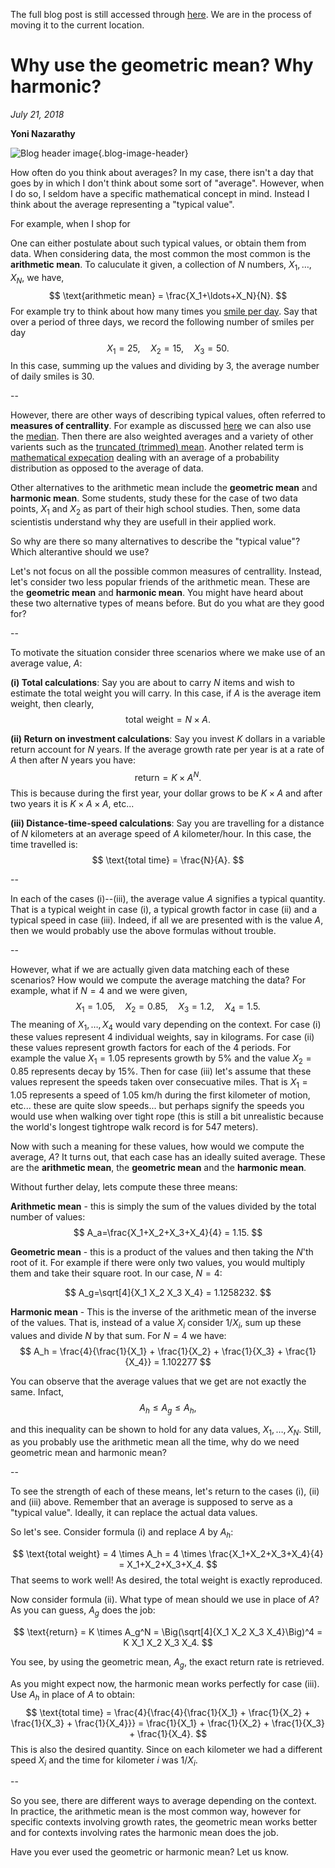 The full blog post is still accessed through [here](https://www.1onepsilon.com/single-post/2018/07/21/What-do-you-mean-on-average-Arithmetic-Geometric-or-Harmonic). We are in the process of moving it to the current location.


# Why use the geometric mean? Why harmonic?
*July 21, 2018*

**Yoni Nazarathy**

![Blog header image](https://es-app.com/assets/34xnA8.jpg){.blog-image-header}

How often do you think about averages? In my case, there isn't a day that goes by in which I don't think about some sort of "average". However, when I do so, I seldom have a specific mathematical concept in mind. Instead I think about the average representing a "typical value". 

For example, when I shop for 

One can either postulate about such typical values, or obtain them from data. When considering data, the most common the most common is the **arithmetic mean**. To caluculate it given, a collection of $N$ numbers, $X_1,\ldots,X_N$, we have,
$$
\text{arithmetic mean} = \frac{X_1+\ldots+X_N}{N}.
$$
For example try to think about how many times you <a href="https://www.youtube.com/watch?v=U9cGdRNMdQQ">smile per day</a>.  Say that over a period of three days, we record the following number of smiles per day
$$
X_1=25,\quad
X_2=15, \quad
X_3=50.
$$
In this case, summing up the values and dividing by $3$, the average number of daily smiles is $30$. 

--

However, there are other ways of describing typical values, often referred to **measures of centrallity**. For example as discussed <a href="https://www.1onepsilon.com/single-post/2017/05/27/Choosing-a-Fair-Estimate">here</a> we can also use the <a href="http://epsilonstream.com/search?q=median">median</a>. Then there are also weighted averages and a variety of other varients such as the <a href="https://en.wikipedia.org/wiki/Truncated_mean"> truncated (trimmed) mean</a>. Another related term is <a href="http://epsilonstream.com/search?q=mathematical+expectation">mathematical expecation</a> dealing with an average of a probability distribution as opposed to the average of data. 

Other alternatives to the arithmetic mean include the **geometric mean** and **harmonic mean**. Some students, study these for the case of two data points, $X_1$ and $X_2$ as part of their high school studies. Then, some data scientistis understand why they are usefull in their applied work.

So why are there so many alternatives to describe the "typical value"? Which alterantive should we use? 

Let's not focus on all the possible common measures of centrallity. Instead, let's consider two less popular friends of the arithmetic mean. These are the **geometric mean** and **harmonic mean**. You might have heard about these two alternative types of means before. But do you what are they good for?

--

To motivate the situation consider three scenarios where we make use of an average value, $A$:

**(i) Total calculations**: Say you are about to carry $N$ items and wish to estimate the total weight you will carry. In this case, if $A$ is the average item weight, then clearly,
$$
\text{total weight} = N \times A.
$$

**(ii) Return on investment calculations**: Say you invest $K$ dollars in a variable return account for $N$ years. If the average growth rate per year is at a rate of $A$ then after $N$ years you have:
$$
\text{return} = K \times A^N.
$$
This is because during the first year, your dollar grows to be $K\times A$ and after two years it is $K \times A \times A$, etc...

**(iii) Distance-time-speed calculations**: Say you are travelling for a distance of $N$ kilometers at an average speed of $A$ kilometer/hour. In this case, the time travelled is:
$$
\text{total time} = \frac{N}{A}.
$$

--

In each of the cases (i)--(iii), the average value $A$ signifies a typical quantity. That is a typical weight in case (i), a typical growth factor in case (ii) and a typical speed in case (iii). Indeed, if all we are presented with is the value $A$, then we would probably use the above formulas without trouble.

--

However, what if we are actually given data matching each of these scenarios? How would we compute the average matching the data? For example, what if $N=4$ and we were given,
$$
X_1 = 1.05,\quad
X_2 = 0.85, \quad
X_3 = 1.2, \quad
X_4 = 1.5.
$$
The meaning of $X_1,\ldots,X_4$ would vary depending on the context.
For case (i) these values represent 4 individual weights, say in kilograms. For case (ii) these values represent growth factors for each of the 4 periods. For example the value $X_1=1.05$ represents growth by $5\%$ and the value $X_2=0.85$ represents decay by $15\%$. Then for case (iii) let's assume that these values represent the speeds taken over consecuative miles. That is $X_1=1.05$ represents a speed of $1.05$ km/h during the first kilometer of motion, etc... these are quite slow speeds... but perhaps signify the speeds you would use when walking over tight rope (this is still a bit unrealistic because the world's longest tightrope walk record is for 547 meters).

Now with such a meaning for these values, how would we compute the average, $A$? It turns out, that each case has an ideally suited average. These are the **arithmetic mean**, the **geometric mean** and the **harmonic mean**.

Without further delay, lets compute these three means:

**Arithmetic mean** - this is simply the sum of the values divided by the total number of values:
$$
A_a=\frac{X_1+X_2+X_3+X_4}{4} = 1.15.
$$

**Geometric mean** - this is a product of the values and then taking the $N$'th root of it. For example if there were only two values, you would multiply them and take their square root. In our case, $N=4$:

$$
A_g=\sqrt[4]{X_1 X_2 X_3 X_4} = 1.1258232.
$$

**Harmonic mean** - This is the inverse of the arithmetic mean of the inverse of the values. That is, instead of a value $X_i$ consider $1/X_i$, sum up these values and divide $N$ by that sum. For $N=4$ we have:
$$
A_h = \frac{4}{\frac{1}{X_1} + \frac{1}{X_2} + \frac{1}{X_3} + \frac{1}{X_4}} = 1.102277
$$

You can observe that the average values that we get are not exactly the same. Infact,
$$
A_h \le A_g \le A_h,
$$

and this inequality can be shown to hold for any data values, $X_1,\ldots,X_N$. Still, as you probably use the arithmetic mean all the time, why do we need geometric mean and harmonic mean?

--

To see the strength of each of these means, let's return to the cases (i), (ii) and (iii) above. Remember that an average is supposed to serve as a "typical value". Ideally, it can replace the actual data values. 

So let's see. Consider formula (i) and replace $A$ by $A_h$:

$$
\text{total weight} = 4 \times A_h = 4 \times  \frac{X_1+X_2+X_3+X_4}{4} = X_1+X_2+X_3+X_4.
$$
That seems to work well! As desired, the total weight is exactly reproduced.

Now consider formula (ii). What type of mean should we use in place of $A$? As you can guess, $A_g$ does the job:

$$
\text{return} = K \times A_g^N = \Big(\sqrt[4]{X_1 X_2 X_3 X_4}\Big)^4 = K  X_1 X_2 X_3 X_4.
$$

You see, by using the geometric mean, $A_g$, the exact return rate is retrieved.

As you might expect now, the harmonic mean works perfectly for case (iii). Use $A_h$ in place of $A$ to obtain:
$$
\text{total time} = \frac{4}{\frac{4}{\frac{1}{X_1} + \frac{1}{X_2} + \frac{1}{X_3} + \frac{1}{X_4}}} = \frac{1}{X_1} + \frac{1}{X_2} + \frac{1}{X_3} + \frac{1}{X_4}.
$$
This is also the desired quantity. Since on each kilometer we had a different speed $X_i$ and the time for kilometer $i$ was $1/X_i$.

--

So you see, there are different ways to average depending on the context. In practice, the arithmetic mean is the most common way, however for specific contexts involving growth rates, the geometric mean works better and for contexts involving rates the harmonic mean does the job.

Have you ever used the geometric or harmonic mean? Let us know.

